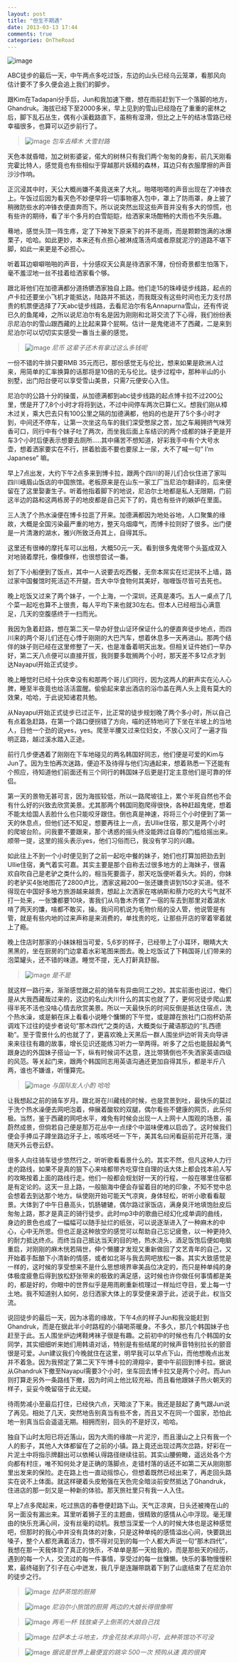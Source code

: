 ```yaml
---
layout: post
title: "但生不期遇"
date: 2013-03-13 17:44
comments: true
categories: OnTheRoad
---
```

![image](http://i1001.photobucket.com/albums/af134/mxiaochi/blogsource/ontheroad/IMAG0689_zps05bab755.jpg)

ABC徒步的最后一天，中午两点多吃过饭，东边的山头已经乌云笼罩，看那风向估计要不了多久便会追上我们的脚步。

跟Kim在Tadapani分手后，Jun和我加速下撤，想在雨前赶到下一个落脚的地方，Ghandruk。海拔已经下至2000多米，早上见到的雪山已经隐在了重重的密林之后，脚下乱石丛生，偶有小溪截路直下，虽稍有湿滑，但比之上午的结冰雪路已经幸福很多，也算可以迈步前行了。

<!--more-->

>![image](http://i1001.photobucket.com/albums/af134/mxiaochi/blogsource/ontheroad/IMAG0643_zpsa6b4a487.jpg)
>*_包车去樟木 大雪封路_*

天色本就昏暗，加之树影婆娑，偌大的树林只有我们两个匆匆的身影，前几天刚看完霍比特人，感觉竟也有些相似于穿越那片妖精的森林，耳边只有衣服摩擦的声音沙沙作响。

正沉浸其中时，天公大概尚嫌不美竟送来了大礼。啪嗒啪嗒的声音出现在了冲锋衣上。午饭过后因为看天色不妙便早将一切事物塞入包中，罩上了防雨罩，身上披了稍微防些水的冲锋衣便直奔而下。所以说突然出现这些声音并没有多大的惊慌，也有些许的期待，看了半个多月的白雪皑皑，给洒家来场酣畅的大雨也不失乐趣。

蓦地，感觉头顶一阵生疼，定了下神发下原来下的并不是雨，而是颗颗饱满的冰爆栗子，哈哈。如此更妙，本来还有点担心被淋成落汤鸡或者原就泥泞的道路不堪下脚，如此一来更是不必担心。

听着耳边噼噼啪啪的声音，十分感叹天公真是待洒家不薄，份份奇景都生怕落下，毫不羞涩地一丝不挂着给洒家看个够。

跟北哥他们在加德满都分道扬镳洒家独自上路。他们走15的珠峰徒步线路，起点的卢卡拉还要坐小飞机才能抵达，陆路并不抵达，而我既没有这些时间也无力支付昂贵的机票便选择了7天abc徒步线路，去看尼泊尔有名Annapurna雪山，还有传说已久的鱼尾峰，之所以说尼泊尔有名是因为刚刚和北哥交流了下心得，我们纷纷表示尼泊尔的雪山跟西藏的上比起来算个屁啊。估计一是鬼佬进不了西藏，二是来到尼泊尔可以切切实实感受一番当土豪的感觉。

>![image](http://i1001.photobucket.com/albums/af134/mxiaochi/blogsource/ontheroad/IMAG0660_zps693c277b.jpg)
>*_尼币 这辈子还木有拿过这么多钱呢_*

一份不错的牛排只要RMB 35元而已，那份感觉无与伦比，想来如果是欧洲人过来，用简单的汇率换算的话那将是10倍的无与伦比。徒步过程中，那种半山的小别墅，出门阳台便可以享受雪山美景，只需7元便安心入住。

尼泊尔的公路十分的操蛋，从加德满都到abc徒步线路的起点博卡拉不过200公里，愣是开了7,8个小时才将将到达，不过中间停车两次已算仁义。想我们刚从樟木过关，乘大巴去只有100公里之隔的加德满都，他妈的也是开了5个多小时才到，中间还不停车，让第一次坐这鸟车的我们深受憋尿之苦，加之车厢拥挤气味芳香可口，同行中有个妹子吐了两次，而坐我后面上车结识的两个成都的妹子更是开车3个小时后便表示想要去厕所…..其中痛苦不想知道，好彩我手中有个大号水壶，想着洒家要实在不行，拼着脸面不要也要尿上一尿，大不了喊一句” I’m Japanese” 嘛。

早上7点出发，大约下午2点多来到博卡拉，跟两个四川的哥儿们合伙住进了家叫四川峨眉山饭店的中国旅馆。老板原来是在山东一家工厂当尼泊尔翻译的，后来便留在了这里娶妻生子。听着他指着脚下的地说，尼泊尔土地都是私人无限期，门前这半边的路和这两栋房子的地皮都是自己买下了的，竟也有些许的嫉妒在里面。

三人洗了个热水澡便在博卡拉逛了开来。加德满都因为地处谷地，人口聚集的缘故，大概是全国污染最严重的地方，整天乌烟瘴气，而博卡拉则好了很多。出门便是一片清澈的湖水，雅兴所致泛舟其上，自得其乐。

这里还有很棒的摩托车可以出租，大概50元一天。看到很多鬼佬带个头盔成双入对地骑着摩托，像模像样，也很想尝试一番。

划了下小船便到了饭点，其中一人说要去吃西餐，无奈本屌实在烂泥扶不上墙，路过家中国餐馆时死活迈不开腿，吾大中华食物何其美好，咖喱饭尽皆可去死也。

晚上吃饭又过来了两个妹子，一个上海，一个深圳，还真是凑巧。五人一桌点了几个菜一起吃也算不上很贵，每人平均下来也就30左右。但本人已经相当心满意足，几天的空腹感终于一扫而光。

我因为急着赶路，想在第二天一早办好登山证环保证什么的便直奔徒步地点，而四川来的两个哥儿们还在心悸于刚刚的大巴汽车，想着休息多一天再进山。那两个结伴的妹子则已经在这里修整了一天，也是准备着明天出发。但相关证件她们一早办好，第二天八点便可以直接开拔，我则要多耽搁两个小时，那天差不多12点才到达Nayapul开始正式徒步。

晚上睡觉时已经十分庆幸没有和那两个哥儿们同行，因为这两人的鼾声实在沁人心脾，睡至半夜竟也给活活震醒。偷偷起来拿出酒店的浴巾盖在两人头上竟有莫大的效果，哈哈，于此说知诸君共勉。

从Nayapul开始正式徒步已过正午，比正常的徒步规划晚了两个多小时，所以自己有点着急赶路，在第一个路口便拐错了方向，喵的还特地问了下坐在半坡上的当地人，日他一个劲的说yes，yes。爬至半腰又过来位妇女，不放心又问了一遍才指明正路，越过溪水踏入正途。

前行几步便遇着了刚刚在下车地碰见的两名韩国好同志，他们便是可爱的Kim与Jun了。因为生怕再次迷路，便迫不及待得与他们沟通起来，想着熟悉一下还能有个照应，待知道他们前面还有三个同行的韩国妹子后更是打定主意他们是可靠的伴侣。

第一天的景物无甚可言，因为海拔较低，所以一路爬坡往上，累个半死自然也不会有什么好的兴致去欣赏美景。尤其那两个韩国同胞爬得很快，各种赶超鬼佬，想着不能太给国人丢脸什么也只能咬牙跟住。倒也真是神速，将将三个小时便到了第一天的休息点，但他们还不知足，想要再往上一点，去Ullie住宿，那又是两个小时的爬坡台阶。问我要不要跟来，那个诱惑的摇头终没能跨过自尊的门槛给摇出来。顺带一提，这里的摇头表示yes，他们习俗而已，我没有学习的兴趣。

如此往上不到一个小时便见到了之前一起吃中餐的妹子，她们也打算加把劲去到Ullie住宿，勇气着实可嘉。其实主要是那个自称去过很多地方的上海妹子，很喜欢自吹自己是老驴之类什么的，相当死要面子，那天吃饭便听着头大。妈的，你妹的老驴买4张地图花了2800卢比，洒家这厢200一张还嫌贵讲到150才买进。怪不得现在中国好多地方旅游越来越贵，想起上次洒家在喀纳斯和蔡力吃的大亏气就不打一处来，一张馕都要10块，害我们从乌鲁木齐做了一宿的车去到那里对着湖水啃了两天的馕，啥都不敢买，操。我问司机说为毛物价局的没人管，他说管是有管，就是有些内地的过来声称是来消费的，单找贵的吃，让那些开店的宰着宰着就上了瘾。

晚上住店时那家的小妹妹相当可爱，5,6岁的样子，已经带上了小耳环，眼睛大大黑黑的，坐在厨房的门边拿着水彩笔图来图去。晚上吃饭试了下韩国哥儿们带来的泡菜罐头，还不错的味道。睡觉不提，无人打鼾真舒服。

>![image](http://i1001.photobucket.com/albums/af134/mxiaochi/IMAG0753_zps45ff5793.jpg)
>*_是不是_*

就这样一路行来，渐渐感觉跟之前的骑车有异曲同工之妙。其实前面也说过，俺们是从大我西藏哉过来的，这边的名山大川什么的其实也就了了，更何况徒步爬山累得半死不活也没啥心情去欣赏美景。所以一天最快乐的时间反倒是抵达住宿点，洗个热水澡，或是躺在床上看看小说睡个慵懒的下午觉，或是蹲在旅社门口抱杯奶茶调戏下过往的徒步者说句“那木四代”之类的话，大概类似于藏语那边的“扎西德勒”。至于雪景什么的也就了了，更喜欢晚上天黑后一群人围坐炉边听背夫向导讲来来往往有趣的故事，增长见识还能练习听力一举两得。听多了之后也能鼓起勇气跟身边的外国妹子搭讪一下，纵有时候词不达意，连比带猜倒也不失洒家英语四级的风范。等关起门来，跟两个韩国同志用英语沟通还更加自得其乐，都是半斤八两，谁也不嫌谁，听懂算完。

>![image](http://i1001.photobucket.com/albums/af134/mxiaochi/blogsource/ontheroad/IMAG0906_zps0c763bb1.jpg)
>*_与国际友人小酌 哈哈_*

让我想起之前的骑车岁月。跟北哥在川藏线的时候，也是赏景到吐，最快乐的莫过于洗个热水澡便去网吧泡着，伸展着酸软的双腿，偶尔看些不健康的网页，此乐何极。当然，鉴于西藏的网吧水平，难免有时候会出现一人上网十人围观的场景，虽蔚然成景，但倘若自己便是那万花丛中一点绿个中滋味便难以启齿了。这时候我们便会手捧瓜子蹲坐路边牙子上，咳咳呸呸一下午，美其名曰闲看庭前花开花落，漫随天外云卷云舒。

很多人向往骑车徒步悠然行之，听听歌看看景什么的。其实不然，但凡这种人力行走的路线，如果不是真的狠下心来啥都带齐吃穿住自理的话大体上都会找本前人写的攻略按着上面的路线行走。他们一般都会规划好一天的行程，一般在哪里住宿都是有定论的。这天一旦上路，一般脑海中便会存留着目的地的印象，不知不觉中总会想着去到达那个地方。纵使刚开始可能天气凉爽，身体轻松，听听小歌看看靓景。大体到了中午日悬高头，饥肠辘辘，偶尔路过家饭店，满身臭汗地填饱肚皮后匆匆上路，那才是真正的骑行徒步。此时mp3中的歌曲已经幻化成单调的曲线，身边的景色也成了一幅幅可以随手扯烂的纸张，可以说逐渐进入了一种麻木的中心，心中无所思。但也正是这种放空的感觉可以帮助自己忘记疲惫，以一种更持久的耐力抵达终点。而终当自己抵达当天的目的地，热水浇头，酒足饭饱后便如电脑重启，对刚刚的麻木恍若隔世，伸个懒腰才发现又重新做回了文艺青年的自己，又开始着手酝酿下小清新的情感，或者如北哥与我去网吧放松一番。其实大致感觉是一样的，这时候的享受想来不是什么思想境界审美品位决定的，而只是种单纯的身体极度疲惫后得到放松舒张带来的极致的满足感，这时候也许你做任何事情都是美的，都是好的，你眼中的世界似乎是用雨刷重新梳理过一样灿烂夺目，爱上每一寸土地。我不知道别人如何，总归洒家大体上的享受便来源于此，述说于此，权当交流。

说回徒步的最后一天，因为冰雹的缘故，下午4点的样子Jun和我没能赶到Ghandruk，而是在据此半小时路程的小镇喝茶暖身。不多久，那几个韩国妹子也赶至于此。五人围坐炉边烤鞋烤袜子很是有趣。之前初中的时候也有几个韩国的女同学，其实细细听来她们用韩语对话，特别是有些结尾的时候声音特别拉长的颤音很是可爱。Jun建议我们今晚就住在这里，明早我可以早点下山，而他想晚点出发并不着急。因为我预定了第二天下午博卡拉的滑翔伞，要中午前回到博卡拉。据说从Ghandruk下撤至Nayapul需要3个小时，坐车回去博卡拉又是两个小时。而Jun则打算走另外一条路线下撤，因为时间上他比较充裕。而且看他跟妹子热火朝天的样子，妥妥今晚留宿于此无疑。

待雨势减小至最后打住，已经快六点，天暗淡了下来。我还是鼓起了勇气跟Jun说了再见。相处了几天，突然地告别真当有些不舍，而且又不在同一个国家，恐怕此地一别真当后会遥遥无期。相拥而别，回头的不是好汉，哈哈。

独自下山时太阳已将近落山，因为大雨的缘故一片泥泞，而且漫山之上只有我一个人的影子，其他人大体都留在了之前的小镇。路上竟还出现过两次岔路，好彩在一片泥土中将指示牌翻出可以依稀认得路径继续往前。其实山腰俯瞰，遥远处各个方向都有村庄，唯不知何处才是正确的落脚点，走错村落的话还不如第二天从刚刚那里出发来的保险。走在路上也一直动摇惊心，但想着既然已经出来了，再走回头路实在说不上体面。就这样硬着头皮勉强在天色完全暗淡前安然抵达了Ghandruk，住进店的那一刻又是一种新的体验。那天旅社里只有我一人入住。

早上7点多爬起来，吃过旅店的春卷便赶路下山。天气正凉爽，日头还被掩在山的另一面没有漏出来。耳里听着狮子王的主题曲，很精致的感情从心中浮现。毫无理由的快乐充满心间，没有丝毫的动机。我想当深爱一个人的时候大体也是这种感觉吧，但那时的我心中并没有具体的对象，只是这种单纯的感情溢出心间，快要跳出嗓子，整个人都充满着活力，恨不得对见到的每一个人都大声说一句“那木四代”，我想在那一天我体验了真正的快乐，不单单是那一天给我的，而是那些天的经历，遇到的每一个人，交流过的每一件事情，享受过的每一丝慵懒。快乐的事物慢慢积累，最终碰到了引子在心中迸发，我几乎是连蹦带跳着下到了山底结束了在尼泊尔的徒步之行。

>![image](http://i1001.photobucket.com/albums/af134/mxiaochi/blogsource/ontheroad/IMAG0513_zps144fc2a0.jpg)
>*_拉萨茶馆的厨房_*

>![image](http://i1001.photobucket.com/albums/af134/mxiaochi/blogsource/ontheroad/IMAG0883_zps56125d57.jpg)
>*_尼泊尔小旅馆的厨房 两边的大娘长得很像啊_*

>![image](http://i1001.photobucket.com/albums/af134/mxiaochi/blogsource/ontheroad/IMAG0509_zps262883c0.jpg)
>*_两毛一杯 钱放桌子上倒茶的大娘自己找_*

>![image](http://i1001.photobucket.com/albums/af134/mxiaochi/blogsource/ontheroad/IMAG0508_zps19b6d064.jpg)
>*_拉萨本土斗地主，炸金花技术非同小可，此种茶馆功不可没_*

>![image](http://i1001.photobucket.com/albums/af134/mxiaochi/blogsource/ontheroad/IMAG0898_zpsf8e779d9.jpg)
>*_据说是世界上最便宜的跳伞 500一次 预购从速 真的很爽_*


